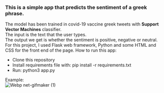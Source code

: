 ### This is a simple app that predicts the sentiment of a greek phrase.

The model has been trained in covid-19 vaccine greek tweets with **Support Vector Machines** classifier. 
<br>The input is the text that the user types. 
<br>The output we get is whether the sentiment is positive, negative or neutral.
<br>For this project, I used Flask web framework, Python and some HTML and CSS for the front end of the page.
How to run this app:
* Clone this repository
* Install requirements file with: pip install -r requirements.txt
* Run: python3 app.py

Example:
<br>![Webp net-gifmaker (1)](https://user-images.githubusercontent.com/44963086/131107152-6965b053-5a9a-4a40-9a53-a9d058cf624c.gif)
